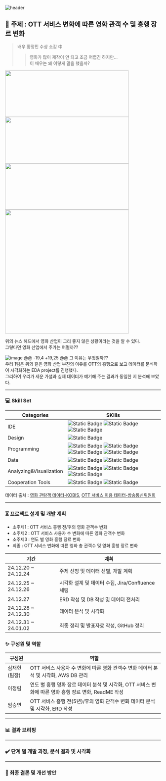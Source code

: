 ![header](https://capsule-render.vercel.app/api?type=waving&&&color=timeGradient&height=200&section=header&text=영화산업%20이대로%20괜찮은가?&fontColor=ffffff&fontAlign=63&fontAlignY=30&animation=twinkling&fontSize=50&desc=Team1.%20EDA%20Project&descSize=30&descAlign=80)

## :dart: 주제 : OTT 서비스 변화에 따른 영화 관객 수 및 흥행 장르 변화
> 배우 황정민 수상 소감 中
>   > 영화가 많이 제작이 안 되고 조금 어렵긴 하지만...                
이 배우는 왜 이렇게 말을 했을까?


<img src="https://github.com/user-attachments/assets/31b5d722-1fc4-4ff7-853f-47ce0e9342e4" width="400" height="150"/>  <img src="https://github.com/user-attachments/assets/4a088b2b-8f3b-428f-af94-6e80da0ae8af" width="400" height="150"/>                               
<img src="https://github.com/user-attachments/assets/dbde6505-4fc0-4162-ae8f-9d26b3fe32e5" width="400" height="150"/>  <img src="https://github.com/user-attachments/assets/4d815d95-13ca-4500-b2dd-799223fd65f2" width="400" weight="150/">

위의 뉴스 헤드에서 영화 산업이 그리 좋지 않은 상황이라는 것을 알 수 있다.        
그렇다면 영화 산업에서 주가는 어떨까??           

![image](https://github.com/user-attachments/assets/f08fa30f-c3fa-4917-8a81-dbeb8048e529)
	@@ -19,4 +19,25 @@
그 이유는 무엇일까??             
우리 1팀은 위와 같은 영화 산업 부진의 이유를 OTT의 흥행으로 보고 데이터를 분석하여 시각화하는 EDA project를 진행했다.            
그리하여 우리가 세운 가설과 실제 데이터가 얘기해 주는 결과가 동일한 지 분석해 보았다.
***
### :computer: Skill Set
|Categories|SKills|
|------|------|
|IDE|![Static Badge](https://img.shields.io/badge/linux-%23FCC624?style=plastic&logo=linux&logoColor=ffffff) ![Static Badge](https://img.shields.io/badge/ubuntu-22.04-grey?style=plastic&logo=ubuntu&logoColor=ffffff&labelColor=%23E95420) ![Static Badge](https://img.shields.io/badge/vsCode-%232185D0?style=plastic&logo=vscode&logoColor=ffffff) |
|Design|![Static Badge](https://img.shields.io/badge/draw.io-%23F08705?style=plastic&logo=diagramsdotnet&logoColor=ffffff)|
|Programming|![Static Badge](https://img.shields.io/badge/Python-%233776AB?style=plastic&logo=python&logoColor=ffffff) ![Static Badge](https://img.shields.io/badge/jupyter-%23F37626?style=plastic&logo=jupyter&logoColor=ffffff) ![Static Badge](https://img.shields.io/badge/selenium-%2343B02A?style=plastic&logo=selenium&logoColor=ffffff) ![Static Badge](https://img.shields.io/badge/beautifulsoup-grey?style=plastic&logoColor=ffffff)|
|Data|![Static Badge](https://img.shields.io/badge/mysql-%234479A1?style=plastic&logo=mysql&logoColor=ffffff) ![Static Badge](https://img.shields.io/badge/amazonrds-%23527FFF?style=plastic&logo=amazonrds&logoColor=ffffff)|
|Analyzing&Visualization|![Static Badge](https://img.shields.io/badge/numpy-%23013243?style=plastic&logo=numpy&logoColor=ffffff) ![Static Badge](https://img.shields.io/badge/pandas-%23150458?style=plastic&logo=pandas&logoColor=ffffff) ![Static Badge](https://img.shields.io/badge/matplotlib-grey?style=plastic&logo=matplotlib&logoColor=ffffff)|
|Cooperation Tools|![Static Badge](https://img.shields.io/badge/jira-%230052CC?style=plastic&logo=jira&logoColor=ffffff) ![Static Badge](https://img.shields.io/badge/confluence-%23172B4D?style=plastic&logo=confluence&logoColor=ffffff)|

데이터 출처 : [영화 관람객 데이터-KOBIS](https://www.kobis.or.kr/kobis/business/stat/boxs/findYearlyBoxOfficeList.do), [OTT 서비스 이용 데이터-방송통신위원회](https://kcc.go.kr/user.do;jsessionid=49R9Ts8hWujamVPcMQChnvSI9ZFh3vOFNXQJk9CY.servlet-aihgcldhome10?mode=view&page=A05030000&dc=&boardId=1113&cp=1&nop=10&ctx=ALL&searchKey=TITLE&searchVal=OTT&boardSeq=64815)

***

### :hourglass_flowing_sand: 프로젝트 설계 및 개발 계획
- 소주제1 : OTT 서비스 흥행 전/후의 영화 관객수 변화
- 소주제2 : OTT 서비스 사용자 수 변화에 따른 영화 관객수 변화
- 소주제3 : 연도 별 영화 흥행 장르 변화
- 최종 : OTT 서비스 변화에 따른 영화 총 관객수 및 영화 흥행 장르 변화

|기간|계획|
|-----|-----|
|24.12.20 ~ 24.12.24|주제 선정 및 데이터 선별, 개발 계획|
|24.12.25 ~ 24.12.26|시각화 설계 및 데이터 수집, Jira/Confluence 세팅|
|24.12.27|ERD 작성 및 DB 작성 및 데이터 전처리|
|24.12.28 ~ 24.12.30|데이터 분석 및 시각화|
|24.12.31 ~ 24.01.02|최종 정리 및 발표자료 작성, GitHub 정리|

### :sparkles: 구성원 및 역할
|구성원|역할|
|-----|-----|
|심재헌(팀장)|OTT 서비스 사용자 수 변화에 따른 영화 관객수 변화 데이터 분석 및 시각화, AWS DB 관리|
|이정림|연도 별 흥행 영화 장르 데이터 분석 및 시각화, OTT 서비스 변화에 따른 영화 흥행 장르 변화, ReadME 작성|
|임승연| OTT 서비스 흥행 전(5년)/후의 영화 관객수 변화 데이터 분석 및 시각화, ERD 작성|

***

### :bar_chart: 결과 브리핑

***

### :heavy_check_mark: 단계 별 개발 과정, 분석 결과 및 시각화

***

### :bell: 최종 결론 및 개선 방안
